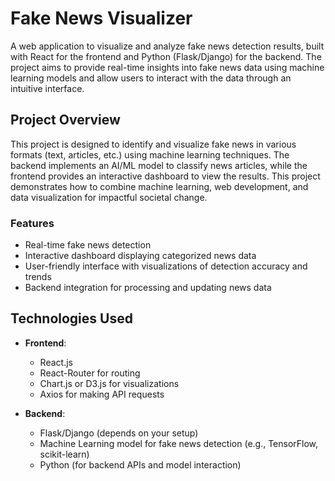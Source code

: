 # Fake News Visualizer

A web application to visualize and analyze fake news detection results, built with React for the frontend and Python (Flask/Django) for the backend. The project aims to provide real-time insights into fake news data using machine learning models and allow users to interact with the data through an intuitive interface.

## Project Overview
This project is designed to identify and visualize fake news in various formats (text, articles, etc.) using machine learning techniques. The backend implements an AI/ML model to classify news articles, while the frontend provides an interactive dashboard to view the results. This project demonstrates how to combine machine learning, web development, and data visualization for impactful societal change.

### Features
- Real-time fake news detection
- Interactive dashboard displaying categorized news data
- User-friendly interface with visualizations of detection accuracy and trends
- Backend integration for processing and updating news data

## Technologies Used
- **Frontend**: 
  - React.js
  - React-Router for routing
  - Chart.js or D3.js for visualizations
  - Axios for making API requests

- **Backend**: 
  - Flask/Django (depends on your setup)
  - Machine Learning model for fake news detection (e.g., TensorFlow, scikit-learn)
  - Python (for backend APIs and model interaction)
